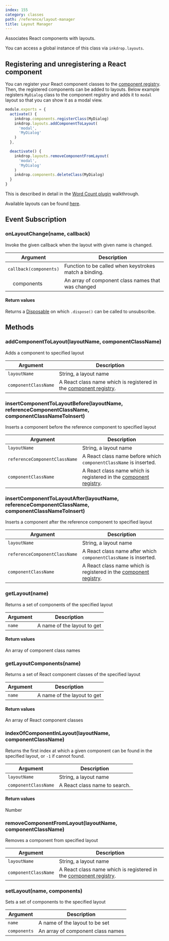 ```yaml
---
index: 155
category: classes
path: /reference/layout-manager
title: Layout Manager
---
```


Associates React components with layouts.

You can access a global instance of this class via `inkdrop.layouts`.

## Registering and unregistering a React component

You can register your React component classes to the [component registry](/reference/component-manager).
Then, the registered components can be added to layouts.
Below example registers `MyDialog` class to the component registry and adds it to `modal` layout so that you can show it as a modal view.

```js
module.exports = {
  activate() {
    inkdrop.components.registerClass(MyDialog)
    inkdrop.layouts.addComponentToLayout(
      'modal',
      'MyDialog'
    )
  },

  deactivate() {
    inkdrop.layouts.removeComponentFromLayout(
      'modal',
      'MyDialog'
    )
    inkdrop.components.deleteClass(MyDialog)
  }
}
```

This is described in detail in the [Word Count plugin](/manual/plugin-word-count#developing-our-plugin) walkthrough.

Available layouts can be found [here](/reference/state-layouts).

## Event Subscription

### onLayoutChange(name, callback)

Invoke the given callback when the layout with given name is changed.

| Argument | Description |
| -------- | ----------- |
| `callback(components)` | Function to be called when keystrokes match a binding. |
| &emsp;components | An array of component class names that was changed |

#### Return values

Returns a [Disposable](/reference/disposable) on which `.dispose()` can be called to unsubscribe.

## Methods

### addComponentToLayout(layoutName, componentClassName)

Adds a component to specified layout

| Argument | Description |
| -------- | ----------- |
| `layoutName` | String, a layout name |
| `componentClassName` | A React class name which is registered in the [component registry](/reference/component-manager). |

### insertComponentToLayoutBefore(layoutName, referenceComponentClassName, componentClassNameToInsert)

Inserts a component before the reference component to specified layout

| Argument | Description |
| -------- | ----------- |
| `layoutName` | String, a layout name |
| `referenceComponentClassName` | A React class name before which `componentClassName` is inserted. |
| `componentClassName` | A React class name which is registered in the [component registry](/reference/component-manager). |

### insertComponentToLayoutAfter(layoutName, referenceComponentClassName, componentClassNameToInsert)

Inserts a component after the reference component to specified layout

| Argument | Description |
| -------- | ----------- |
| `layoutName` | String, a layout name |
| `referenceComponentClassName` | A React class name after which `componentClassName` is inserted. |
| `componentClassName` | A React class name which is registered in the [component registry](/reference/component-manager). |

### getLayout(name)

Returns a set of components of the specified layout

| Argument | Description |
| -------- | ----------- |
| `name` | A name of the layout to get |

#### Return values

An array of component class names

### getLayoutComponents(name)

Returns a set of React component classes of the specified layout

| Argument | Description |
| -------- | ----------- |
| `name` | A name of the layout to get |

#### Return values

An array of React component classes

### indexOfComponentInLayout(layoutName, componentClassName)

Returns the first index at which a given component can be found in the specified layout, or `-1` if cannot found.

| Argument | Description |
| -------- | ----------- |
| `layoutName` | String, a layout name |
| `componentClassName` | A React class name to search. |

#### Return values

Number

### removeComponentFromLayout(layoutName, componentClassName)

Removes a component from specified layout

| Argument | Description |
| -------- | ----------- |
| `layoutName` | String, a layout name |
| `componentClassName` | A React class name which is registered in the [component registry](/reference/component-manager). |

### setLayout(name, components)

Sets a set of components to the specified layout

| Argument | Description |
| -------- | ----------- |
| `name` | A name of the layout to be set |
| `components` | An array of component class names |
